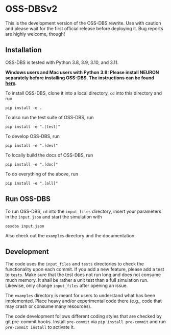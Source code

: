 OSS-DBSv2
=========

This is the development version of the OSS-DBS rewrite.
Use with caution and please wait for the first official release before deploying it.
Bug reports are highly welcome, though!


Installation
------------

OSS-DBS is tested with Python 3.8, 3.9, 3.10, and 3.11.

**Windows users and Mac users with Python 3.8: Please install NEURON separately before
installing OSS-DBS. The instructions can be found [here](https://www.neuron.yale.edu/neuron/download).**

To install OSS-DBS, clone it into a local directory,
`cd` into this directory and run

```
pip install -e .
```

To also run the test suite of OSS-DBS, run

```
pip install -e ".[test]"
```

To develop OSS-DBS, run

```
pip install -e ".[dev]"
```

To locally build the docs of OSS-DBS, run

```
pip install -e ".[doc]"
```

To do everything of the above, run

```
pip install -e ".[all]"
```

Run OSS-DBS
-----------

To run OSS-DBS, `cd` into the `input_files` directory, insert your parameters in the `input.json` 
and start the simulation with

```
ossdbs input.json
```

Also check out the `examples` directory and the documentation.

Development
-----------

The code uses the `input_files` and `tests` directories to check the functionality
upon each commit. If you add a new feature, please add a test to `tests`.
Make sure that the test does not run long and does not consume much memory.
It shall be rather a unit test than a full simulation run.
Likewise, only change `input_files` after opening an issue.

The `examples` directory is meant for users to understand what has been implemented.
Place heavy and/or experimental code there (e.g., code that may crash or consume many resources).

The code development follows different coding styles that are checked
by git pre-commit hooks.
Install `pre-commit` via `pip install pre-commit` and run
`pre-commit install` to activate it. 
